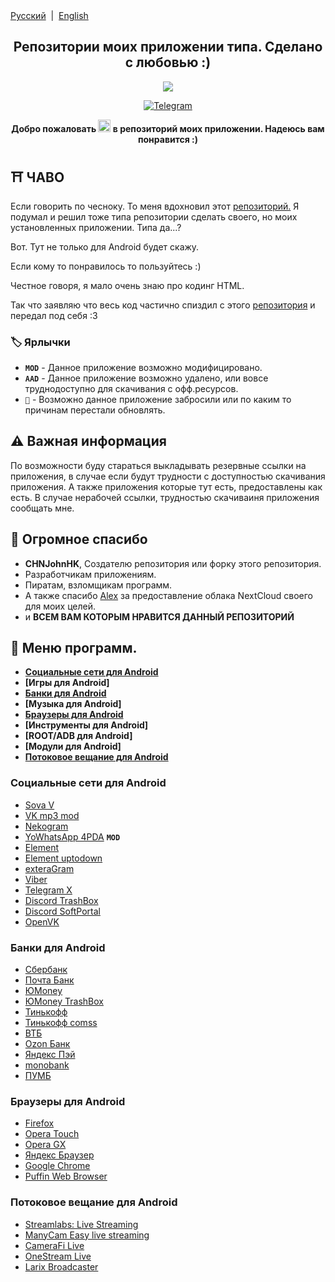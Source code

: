 <div align="left">
<a href="/README.md">Русский</a> &nbsp;|&nbsp;
<a href="/README_EN.md">English</a> 
</div>

<h2 align="center">Репозитории моих приложении типа. Сделано с любовью :)</h2>
<p align="center">
  <img src="https://i.ibb.co/Jvw1R0D/anm8094.jpg">
</p>
<p align="center">
  <a href="https://t.me/colaytbio">
    <img src="https://img.shields.io/badge/dynamic/json?style=for-the-badge&colorA=DAE9FC&colorB=056DE8&label=about me TG&logo=telegram&query=%24.data.totalSubs&url=https%3A%2F%2Fapi.spencerwoo.com%2Fsubstats%2F%3Fsource%3Dtelegram%26queryKey%3Dcolaytbio" alt="Telegram">
  </a>
<p align="center"><b>Добро пожаловать  <img src="https://raw.githubusercontent.com/Tarikul-Islam-Anik/Animated-Fluent-Emojis/master/Emojis/Travel%20and%20places/Glowing%20Star.png" alt="Glowing Star" width="20" height="20"/>  в репозиторий моих приложении. Надеюсь вам понравится :)</b></p>

## ⛩️ ЧАВО
Если говорить по чесноку. То меня вдохновил этот [репозиторий.](https://github.com/CHNJohnHK/Material-You-App-Repository) Я подумал и решил тоже типа репозитории сделать своего, но моих установленных приложении. Типа да...? 

Вот. Тут не только для Android будет скажу.

Если кому то понравилось то пользуйтесь :)

Честное говоря, я мало очень знаю про кодинг HTML. 

Так что заявляю что весь код частично спиздил с этого [репозитория](https://github.com/CHNJohnHK/Material-You-App-Repository) и передал под себя :3

### 🏷️ Ярлычки

- **`MOD`** - Данное приложение возможно модифицировано.
- **`AAD`** - Данное приложение возможно удалено, или вовсе труднодоступно для скачивания с офф.ресурсов.
- **`👻`** - Возможно данное приложение забросили или по каким то причинам перестали обновлять.

## ⚠️ Важная информация
По возможности буду стараться выкладывать резервные ссылки на приложения, в случае если будут трудности с доступностью скачивания приложения. А также приложения которые тут есть, предоставлены как есть.
В случае нерабочей ссылки, трудностью скачиваиня приложения сообщать мне.

## 💖 Огромное спасибо
- **CHNJohnHK**, Создателю репозитория или форку этого репозитория.
- Разработчикам приложениям.
- Пиратам, взломщикам программ.
- А также спасибо [Alex](https://t.me/dw24th) за предоставление облака NextCloud своего для моих целей. 
- и **ВСЕМ ВАМ КОТОРЫМ НРАВИТСЯ ДАННЫЙ РЕПОЗИТОРИЙ**

## 📜 Меню программ.

- **[Социальные сети для Android](#%D1%81%D0%BE%D1%86%D0%B8%D0%B0%D0%BB%D1%8C%D0%BD%D1%8B%D0%B5-%D1%81%D0%B5%D1%82%D0%B8-%D0%B4%D0%BB%D1%8F-android)**
- **[Игры для Android]**
- **[Банки для Android](#%D0%B1%D0%B0%D0%BD%D0%BA%D0%B8-%D0%B4%D0%BB%D1%8F-android)**
- **[Музыка для Android]**
- **[Браузеры для Android](#%D0%B1%D1%80%D0%B0%D1%83%D0%B7%D0%B5%D1%80%D1%8B-%D0%B4%D0%BB%D1%8F-android)**
- **[Инструменты для Android]**
- **[ROOT/ADB для Android]**
- **[Модули для Android]**
- **[Потоковое вещание для Android](#%D0%BF%D0%BE%D1%82%D0%BE%D0%BA%D0%BE%D0%B2%D0%BE%D0%B5-%D0%B2%D0%B5%D1%89%D0%B0%D0%BD%D0%B8%D0%B5-%D0%B4%D0%BB%D1%8F-android)**

### Социальные сети для Android
- [Sova V](https://t.me/sovaV)
- [VK mp3 mod](https://github.com/egormetlitsky/vkmp3mod-builds/releases)
- [Nekogram](https://nekogram.app/)
- [YoWhatsApp 4PDA](https://4pda.to/forum/index.php?showtopic=186375&st=36240#entry94009972) **`MOD`**
- [Element](https://element.io/)
- [Element uptodown](https://element.ru.uptodown.com/android)
- [exteraGram](https://exteragram.app/)
- [Viber](https://www.viber.com/)
- [Telegram X](https://trashbox.ru/link/telegram-x-android?ysclid=lvny46r6ca322875406)
- [Discord TrashBox](https://trashbox.ru/link/discord-android?ysclid=lvny7h3b7t500013104)
- [Discord SoftPortal](https://www.softportal.com/software-44153-discord.html?ysclid=lvny8yh3gp614333423)
- [OpenVK](https://f-droid.org/packages/uk.openvk.android.legacy/)

### Банки для Android
- [Сбербанк](https://apps.sber.ru/apps/sberbank-online/)
- [Почта Банк](https://pochta-bank.softonic.ru/android)
- [ЮMoney](https://promo.yoomoney.ru/app)
- [ЮMoney TrashBox](https://trashbox.ru/link/yoomoney-android)
- [Тинькофф](https://www.tinkoff.ru/apps/)
- [Тинькофф comss](https://www.comss.ru/page.php?id=10438)
- [ВТБ](https://www.vtb.ru/personal/online-servisy/vtb-online-android/)
- [Ozon Банк](https://trashbox.ru/topics/168347/ozon-bank-17.15.0)
- [Яндекс Пэй](https://trashbox.ru/link/yandex-pay-android)
- [monobank](https://monobank.ru.uptodown.com/android)
- [ПУМБ](https://pumb-online.softonic.ru/android)

### Браузеры для Android
- [Firefox](https://trashbox.ru/link/firefox-android)
- [Opera Touch](https://www.opera.com/ru/mobile/touch)
- [Opera GX](https://www.opera.com/ru/gx)
- [Яндекс Браузер](https://trashbox.ru/link/yandex-browser-android)
- [Google Chrome](https://trashbox.ru/link/chrome-android)
- [Puffin Web Browser](https://trashbox.ru/link/puffin-web-browser-android)

### Потоковое вещание для Android
- [Streamlabs: Live Streaming](https://apkpure.com/ru/streamlabs-live-streaming/com.streamlabs?ysclid=lvo0jxezxf833010502)
- [ManyCam Easy live streaming](https://apkpure.net/ru/manycam-easy-live-streaming/com.visicommedia.manycam)
- [CameraFi Live](https://trashbox.ru/link/camerafi-live-android?ysclid=lvo0ob3ggp249079297)
- [OneStream Live](https://apkpure.net/ru/onestream-live/com.onestream.live?ysclid=lvo0rkt1c4388334030)
- [Larix Broadcaster](https://apkpure.net/ru/larix-broadcaster/com.wmspanel.larix_broadcaster?ysclid=lvo0uymxhp360051758)
